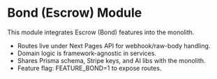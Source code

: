 # Bond (Escrow) Module

This module integrates Escrow (Bond) features into the monolith.

- Routes live under Next Pages API for webhook/raw-body handling.
- Domain logic is framework-agnostic in services.
- Shares Prisma schema, Stripe keys, and AI libs with the monolith.
- Feature flag: FEATURE_BOND=1 to expose routes.
